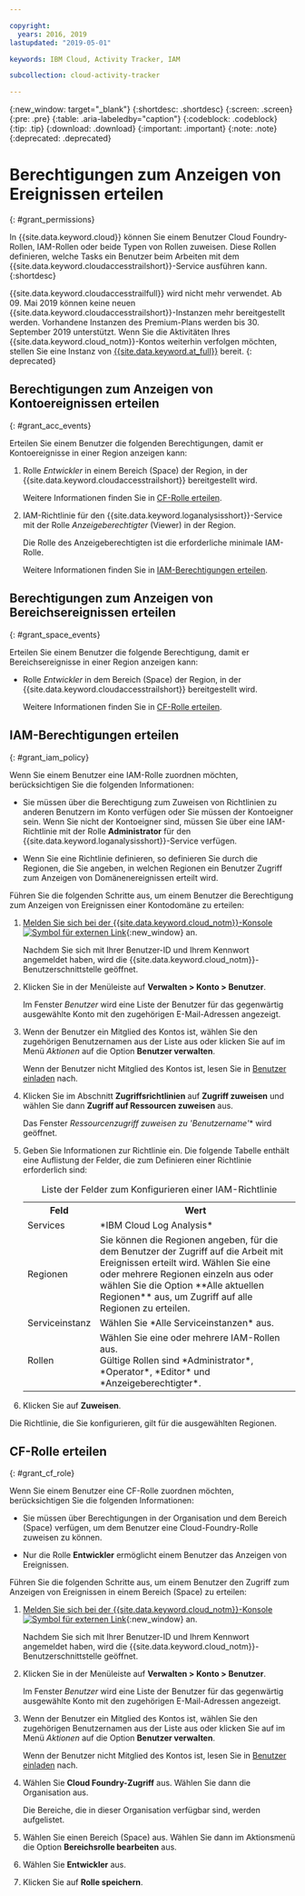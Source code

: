 ```yaml
---

copyright:
  years: 2016, 2019
lastupdated: "2019-05-01"

keywords: IBM Cloud, Activity Tracker, IAM

subcollection: cloud-activity-tracker

---
```


{:new_window: target="_blank"}
{:shortdesc: .shortdesc}
{:screen: .screen}
{:pre: .pre}
{:table: .aria-labeledby="caption"}
{:codeblock: .codeblock}
{:tip: .tip}
{:download: .download}
{:important: .important}
{:note: .note}
{:deprecated: .deprecated}

# Berechtigungen zum Anzeigen von Ereignissen erteilen
{: #grant_permissions}

In {{site.data.keyword.cloud}} können Sie einem Benutzer Cloud Foundry-Rollen, IAM-Rollen oder beide Typen von Rollen zuweisen. Diese Rollen definieren, welche Tasks ein Benutzer beim Arbeiten mit dem {{site.data.keyword.cloudaccesstrailshort}}-Service ausführen kann.  
{:shortdesc}

{{site.data.keyword.cloudaccesstrailfull}} wird nicht mehr verwendet. Ab 09. Mai 2019 können keine neuen {{site.data.keyword.cloudaccesstrailshort}}-Instanzen mehr bereitgestellt werden. Vorhandene Instanzen des Premium-Plans werden bis 30. September 2019 unterstützt. Wenn Sie die Aktivitäten Ihres {{site.data.keyword.cloud_notm}}-Kontos weiterhin verfolgen möchten, stellen Sie eine Instanz von [{{site.data.keyword.at_full}}](/docs/services/Activity-Tracker-with-LogDNA?topic=logdnaat-getting-started#getting-started) bereit.
{: deprecated}

## Berechtigungen zum Anzeigen von Kontoereignissen erteilen
{: #grant_acc_events}

Erteilen Sie einem Benutzer die folgenden Berechtigungen, damit er Kontoereignisse in einer Region anzeigen kann:

1. Rolle *Entwickler* in einem Bereich (Space) der Region, in der {{site.data.keyword.cloudaccesstrailshort}} bereitgestellt wird. 

    Weitere Informationen finden Sie in [CF-Rolle erteilen](/docs/services/cloud-activity-tracker/how-to?topic=cloud-activity-tracker-grant_permissions#grant_cf_role).

2. IAM-Richtlinie für den {{site.data.keyword.loganalysisshort}}-Service mit der Rolle *Anzeigeberechtigter* (Viewer) in der Region. 

    Die Rolle des Anzeigeberechtigten ist die erforderliche minimale IAM-Rolle. 
	
	Weitere Informationen finden Sie in [IAM-Berechtigungen erteilen](/docs/services/cloud-activity-tracker/how-to?topic=cloud-activity-tracker-grant_permissions#grant_iam_policy).


## Berechtigungen zum Anzeigen von Bereichsereignissen erteilen
{: #grant_space_events}

Erteilen Sie einem Benutzer die folgende Berechtigung, damit er Bereichsereignisse in einer Region anzeigen kann:

* Rolle *Entwickler* in dem Bereich (Space) der Region, in der {{site.data.keyword.cloudaccesstrailshort}} bereitgestellt wird. 

    Weitere Informationen finden Sie in [CF-Rolle erteilen](/docs/services/cloud-activity-tracker/how-to?topic=cloud-activity-tracker-grant_permissions#grant_cf_role).


## IAM-Berechtigungen erteilen
{: #grant_iam_policy}

Wenn Sie einem Benutzer eine IAM-Rolle zuordnen möchten, berücksichtigen Sie die folgenden Informationen:

* Sie müssen über die Berechtigung zum Zuweisen von Richtlinien zu anderen Benutzern im Konto verfügen oder Sie müssen der Kontoeigner sein. Wenn Sie nicht der Kontoeigner sind, müssen Sie über eine IAM-Richtlinie mit der Rolle **Administrator** für den {{site.data.keyword.loganalysisshort}}-Service verfügen.

* Wenn Sie eine Richtlinie definieren, so definieren Sie durch die Regionen, die Sie angeben, in welchen Regionen ein Benutzer Zugriff zum Anzeigen von Domänenereignissen erteilt wird.

Führen Sie die folgenden Schritte aus, um einem Benutzer die Berechtigung zum Anzeigen von Ereignissen einer Kontodomäne zu erteilen:

1. [Melden Sie sich bei der {{site.data.keyword.cloud_notm}}-Konsole ![Symbol für externen Link](../../../icons/launch-glyph.svg "Symbol für externen Link")](https://cloud.ibm.com/login){:new_window} an.
	
	Nachdem Sie sich mit Ihrer Benutzer-ID und Ihrem Kennwort angemeldet haben, wird die {{site.data.keyword.cloud_notm}}-Benutzerschnittstelle geöffnet.

2. Klicken Sie in der Menüleiste auf **Verwalten > Konto > Benutzer**. 

    Im Fenster *Benutzer* wird eine Liste der Benutzer für das gegenwärtig ausgewählte Konto mit den zugehörigen E-Mail-Adressen angezeigt.
	
3. Wenn der Benutzer ein Mitglied des Kontos ist, wählen Sie den zugehörigen Benutzernamen aus der Liste aus oder klicken Sie auf im Menü *Aktionen* auf die Option **Benutzer verwalten**.

    Wenn der Benutzer nicht Mitglied des Kontos ist, lesen Sie in [Benutzer einladen](/docs/iam?topic=iam-iamuserinv#iamuserinv) nach.

4. Klicken Sie im Abschnitt **Zugriffsrichtlinien** auf **Zugriff zuweisen** und wählen Sie dann **Zugriff auf Ressourcen zuweisen** aus.

    Das Fenster *Ressourcenzugriff zuweisen zu 'Benutzername'** wird geöffnet.

5. Geben Sie Informationen zur Richtlinie ein. Die folgende Tabelle enthält eine Auflistung der Felder, die zum Definieren einer Richtlinie erforderlich sind: 

    <table>
	  <caption>Liste der Felder zum Konfigurieren einer IAM-Richtlinie</caption>
	  <tr>
	    <th>Feld</th>
		<th>Wert</th>
	  </tr>
	  <tr>
	    <td>Services</td>
		<td>*IBM Cloud Log Analysis*</td>
	  </tr>	  
	  <tr>
	    <td>Regionen</td>
		<td>Sie können die Regionen angeben, für die dem Benutzer der Zugriff auf die Arbeit mit Ereignissen erteilt wird. Wählen Sie eine oder mehrere Regionen einzeln aus oder wählen Sie die Option **Alle aktuellen Regionen** aus, um Zugriff auf alle Regionen zu erteilen.</td>
	  </tr>
	  <tr>
	    <td>Serviceinstanz</td>
		<td>Wählen Sie *Alle Serviceinstanzen* aus.</td>
	  </tr>
	  <tr>
	    <td>Rollen</td>
		<td>Wählen Sie eine oder mehrere IAM-Rollen aus. <br>Gültige Rollen sind *Administrator*, *Operator*, *Editor* und *Anzeigeberechtigter*.</td>
	  </tr>
     </table>
	
6. Klicken Sie auf **Zuweisen**.
	
Die Richtlinie, die Sie konfigurieren, gilt für die ausgewählten Regionen. 


## CF-Rolle erteilen
{: #grant_cf_role}

Wenn Sie einem Benutzer eine CF-Rolle zuordnen möchten, berücksichtigen Sie die folgenden Informationen:

* Sie müssen über Berechtigungen in der Organisation und dem Bereich (Space) verfügen, um dem Benutzer eine Cloud-Foundry-Rolle zuweisen zu können. 

* Nur die Rolle **Entwickler** ermöglicht einem Benutzer das Anzeigen von Ereignissen.

Führen Sie die folgenden Schritte aus, um einem Benutzer den Zugriff zum Anzeigen von Ereignissen in einem Bereich (Space) zu erteilen:

1. [Melden Sie sich bei der {{site.data.keyword.cloud_notm}}-Konsole ![Symbol für externen Link](../../../icons/launch-glyph.svg "Symbol für externen Link")](https://cloud.ibm.com/login){:new_window} an.
	
	Nachdem Sie sich mit Ihrer Benutzer-ID und Ihrem Kennwort angemeldet haben, wird die {{site.data.keyword.cloud_notm}}-Benutzerschnittstelle geöffnet.

2. Klicken Sie in der Menüleiste auf **Verwalten > Konto > Benutzer**. 

    Im Fenster *Benutzer* wird eine Liste der Benutzer für das gegenwärtig ausgewählte Konto mit den zugehörigen E-Mail-Adressen angezeigt.
	
3. Wenn der Benutzer ein Mitglied des Kontos ist, wählen Sie den zugehörigen Benutzernamen aus der Liste aus oder klicken Sie auf im Menü *Aktionen* auf die Option **Benutzer verwalten**.

    Wenn der Benutzer nicht Mitglied des Kontos ist, lesen Sie in [Benutzer einladen](/docs/iam?topic=iam-iamuserinv#iamuserinv) nach.

4. Wählen Sie **Cloud Foundry-Zugriff** aus. Wählen Sie dann die Organisation aus.

    Die Bereiche, die in dieser Organisation verfügbar sind, werden aufgelistet.

5. Wählen Sie einen Bereich (Space) aus. Wählen Sie dann im Aktionsmenü die Option **Bereichsrolle bearbeiten** aus.

6. Wählen Sie **Entwickler** aus.
	
7. Klicken Sie auf **Rolle speichern**.




